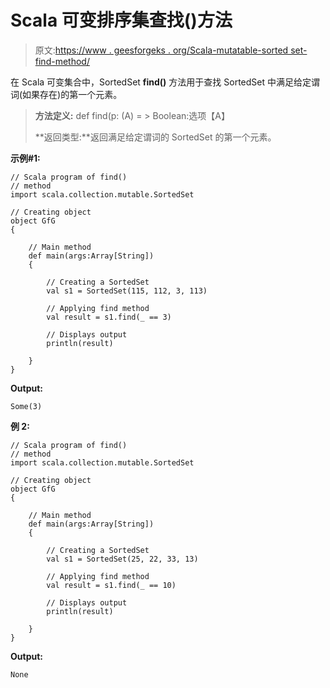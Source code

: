 # Scala 可变排序集查找()方法

> 原文:[https://www . geesforgeks . org/Scala-mutatable-sorted set-find-method/](https://www.geeksforgeeks.org/scala-mutable-sortedset-find-method/)

在 Scala 可变集合中，SortedSet **find()** 方法用于查找 SortedSet 中满足给定谓词(如果存在)的第一个元素。

> **方法定义:** def find(p: (A) = > Boolean:选项【A】
> 
> **返回类型:**返回满足给定谓词的 SortedSet 的第一个元素。

**示例#1:**

```
// Scala program of find() 
// method 
import scala.collection.mutable.SortedSet

// Creating object 
object GfG 
{ 

    // Main method 
    def main(args:Array[String]) 
    { 

        // Creating a SortedSet 
        val s1 = SortedSet(115, 112, 3, 113) 

        // Applying find method 
        val result = s1.find(_ == 3) 

        // Displays output 
        println(result) 

    } 
} 
```

**Output:**

```
Some(3)

```

**例 2:**

```
// Scala program of find() 
// method 
import scala.collection.mutable.SortedSet

// Creating object 
object GfG 
{ 

    // Main method 
    def main(args:Array[String]) 
    { 

        // Creating a SortedSet 
        val s1 = SortedSet(25, 22, 33, 13) 

        // Applying find method 
        val result = s1.find(_ == 10) 

        // Displays output 
        println(result) 

    } 
} 
```

**Output:**

```
None

```